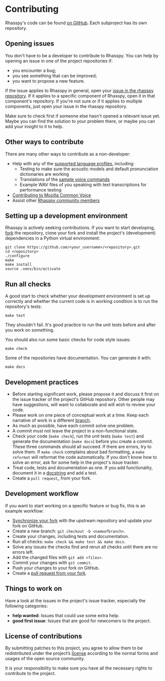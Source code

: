 # Contributing

Rhasspy's code can be found [on GitHub](https://github.com/rhasspy). Each subproject has its own repository.

## Opening issues

You don't have to be a developer to contribute to Rhasspy. You can help by opening an issue in one of the project repositories if:

* you encounter a bug;
* you see something that can be improved;
* you want to propose a new feature.

If the issue applies to Rhasspy in general, open your [issue in the rhasspy repository](https://github.com/rhasspy/rhasspy/issues). If it applies to a specific component of Rhasspy, open it in that component's repository. If you're not sure or if it applies to multiple components, just open your issue in the rhasspy repository.

Make sure to check first if someone else hasn't opened a relevant issue yet. Maybe you can find the solution to your problem there, or maybe you can add your insight to it to help.

## Other ways to contribute

There are many other ways to contribute as a non-developer:

* Help with any of the [supported language profiles](#supported-languages), including:
    * Testing to make sure the acoustic models and default pronunciation dictionaries are working
    * Translations of the [sample voice commands](https://github.com/synesthesiam/en-us_pocketsphinx-cmu/blob/master/sentences.ini)
    * Example WAV files of you speaking with text transcriptions for performance testing
* [Contributing to Mozilla Common Voice](https://voice.mozilla.org/)
* Assist other [Rhasspy community members](https://community.rhasspy.org)

## Setting up a development environment

Rhasspy is actively seeking contributions. If you want to start developing, [fork](https://help.github.com/en/github/getting-started-with-github/fork-a-repo) the repository, clone your fork and install the project's (development) dependencies in a Python virtual environment:

```shell
git clone https://github.com/<your_username>/<repository>.git
cd <repository>
./configure
make
make install
source .venv/bin/activate
```

## Run all checks

A good start to check whether your development environment is set up correctly and whether the current code is in working condition is to run the repository's tests:

```shell
make test
```

They shouldn't fail. It's good practice to run the unit tests before and after you work on something.

You should also run some basic checks for code style issues:

```shell
make check
```

Some of the repositories have documentation. You can generate it with:

```shell
make docs
```

## Development practices

* Before starting significant work, please propose it and discuss it first on the issue tracker of the project's GitHub repository.
  Other people may have suggestions, will want to collaborate and will wish to review your code.
* Please work on one piece of conceptual work at a time. Keep each narrative of work in a different [branch](https://help.github.com/en/github/collaborating-with-issues-and-pull-requests/about-branches).
* As much as possible, have each commit solve one problem.
* A commit must not leave the project in a non-functional state.
* Check your code (`make check`), run the unit tests (`make test`) and generate the documentation (`make docs`)
  before you create a commit. These three commands should all succeed. If there are errors, try to solve them. If `make check`
  complains about bad formatting, a `make reformat` will reformat the code automatically. If you don't know how to solve an error,
  ask for some help in the project's issue tracker.
* Treat code, tests and documentation as one. If you add functionality, document it in a [docstring](https://www.python.org/dev/peps/pep-0257/) and add a test.
* Create a `pull request`_ from your fork.

## Development workflow

If you want to start working on a specific feature or bug fix, this is an example workflow:

* [Synchronize your fork](https://help.github.com/en/github/collaborating-with-issues-and-pull-requests/syncing-a-fork) with the upstream repository and update your fork on GitHub.
* Create a new branch: `git checkout -b <nameofbranch>`.
* Create your changes, including tests and documentation.
* Run all checks: `make check && make test && make docs`.
* Solve any issues the checks find and rerun all checks until there are no errors left.
* Add the changed files with `git add <files>`.
* Commit your changes with `git commit`.
* Push your changes to your fork on GitHub.
* Create a [pull request from your fork](https://help.github.com/en/github/collaborating-with-issues-and-pull-requests/creating-a-pull-request-from-a-fork).

## Things to work on

Have a look at the issues in the project's issue tracker, especially the following categories:

* **help wanted**: Issues that could use some extra help.
* **good first issue**: Issues that are good for newcomers to the project.

## License of contributions

By submitting patches to this project, you agree to allow them to be redistributed under the project’s [license](license.md) according to the normal forms and usages of the open source community.

It is your responsibility to make sure you have all the necessary rights to contribute to the project.
